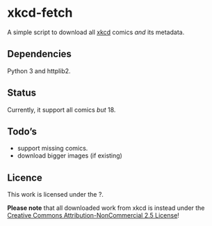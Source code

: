
# xkcd-fetch
A simple script to download all [xkcd](https://www.xkcd.com/) comics *and* its metadata.

## Dependencies
Python 3 and httplib2.

## Status
Currently, it support all comics *but* 18.

## Todo’s

- support missing comics.
- download bigger images (if existing)

## Licence

This work is licensed under the ?.

**Please note** that all downloaded work from xkcd is instead under the [Creative Commons Attribution-NonCommercial 2.5 License](http://creativecommons.org/licenses/by-nc/2.5/)!


